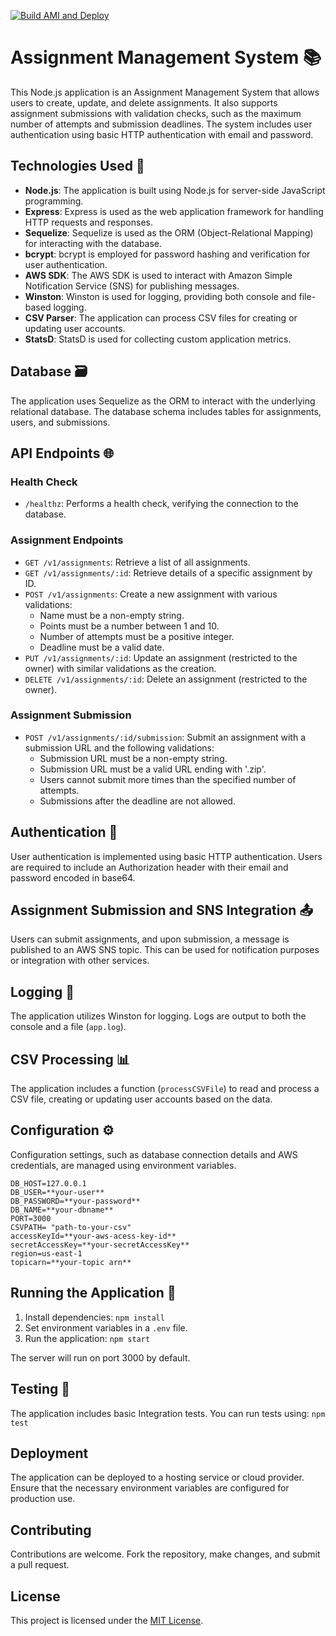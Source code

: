 
[![Build AMI and Deploy](https://github.com/pranavk1511/Csye-6225-Cloud-WebApp/actions/workflows/buildami.yaml/badge.svg)](https://github.com/pranavk1511/Csye-6225-Cloud-WebApp/actions/workflows/buildami.yaml)


# Assignment Management System 📚

This Node.js application is an Assignment Management System that allows users to create, update, and delete assignments. It also supports assignment submissions with validation checks, such as the maximum number of attempts and submission deadlines. The system includes user authentication using basic HTTP authentication with email and password.

## Technologies Used 🚀

- **Node.js**: The application is built using Node.js for server-side JavaScript programming.
- **Express**: Express is used as the web application framework for handling HTTP requests and responses.
- **Sequelize**: Sequelize is used as the ORM (Object-Relational Mapping) for interacting with the database.
- **bcrypt**: bcrypt is employed for password hashing and verification for user authentication.
- **AWS SDK**: The AWS SDK is used to interact with Amazon Simple Notification Service (SNS) for publishing messages.
- **Winston**: Winston is used for logging, providing both console and file-based logging.
- **CSV Parser**: The application can process CSV files for creating or updating user accounts.
- **StatsD**: StatsD is used for collecting custom application metrics.

## Database 🗃️

The application uses Sequelize as the ORM to interact with the underlying relational database. The database schema includes tables for assignments, users, and submissions.

## API Endpoints 🌐

### Health Check

- `/healthz`: Performs a health check, verifying the connection to the database.

### Assignment Endpoints

- `GET /v1/assignments`: Retrieve a list of all assignments.
- `GET /v1/assignments/:id`: Retrieve details of a specific assignment by ID.
- `POST /v1/assignments`: Create a new assignment with various validations:
  - Name must be a non-empty string.
  - Points must be a number between 1 and 10.
  - Number of attempts must be a positive integer.
  - Deadline must be a valid date.
- `PUT /v1/assignments/:id`: Update an assignment (restricted to the owner) with similar validations as the creation.
- `DELETE /v1/assignments/:id`: Delete an assignment (restricted to the owner).

### Assignment Submission

- `POST /v1/assignments/:id/submission`: Submit an assignment with a submission URL and the following validations:
  - Submission URL must be a non-empty string.
  - Submission URL must be a valid URL ending with '.zip'.
  - Users cannot submit more times than the specified number of attempts.
  - Submissions after the deadline are not allowed.

## Authentication 🔐

User authentication is implemented using basic HTTP authentication. Users are required to include an Authorization header with their email and password encoded in base64.

## Assignment Submission and SNS Integration 📤

Users can submit assignments, and upon submission, a message is published to an AWS SNS topic. This can be used for notification purposes or integration with other services.

## Logging 📝

The application utilizes Winston for logging. Logs are output to both the console and a file (`app.log`).

## CSV Processing 📊
The application includes a function (`processCSVFile`) to read and process a CSV file, creating or updating user accounts based on the data.

## Configuration ⚙️

Configuration settings, such as database connection details and AWS credentials, are managed using environment variables.

```env
DB_HOST=127.0.0.1
DB_USER=**your-user**
DB_PASSWORD=**your-password**
DB_NAME=**your-dbname**
PORT=3000
CSVPATH= "path-to-your-csv"
accessKeyId=**your-aws-acess-key-id**
secretAccessKey=**your-secretAccessKey**
region=us-east-1
topicarn=**your-topic arn**
```
## Running the Application 🚀
1. Install dependencies: `npm install`
2. Set environment variables in a `.env` file.
3. Run the application: `npm start`

The server will run on port 3000 by default.

## Testing 🧪

The application includes basic Integration tests. You can run tests using: `npm test`

## Deployment 

The application can be deployed to a hosting service or cloud provider. Ensure that the necessary environment variables are configured for production use.

## Contributing

Contributions are welcome. Fork the repository, make changes, and submit a pull request.

## License

This project is licensed under the [MIT License](LICENSE).

